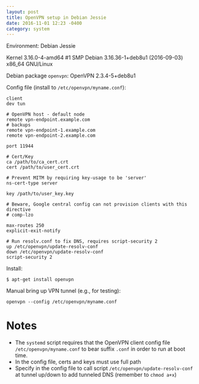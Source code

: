 ```yaml
---
layout: post
title: OpenVPN setup in Debian Jessie
date: 2016-11-01 12:23 -0400
category: system
---
```


Environment: Debian Jessie

Kernel 3.16.0-4-amd64 #1 SMP Debian 3.16.36-1+deb8u1 (2016-09-03) x86_64 GNU/Linux

Debian package `openvpn`: OpenVPN 2.3.4-5+deb8u1

Config file (install to `/etc/openvpn/myname.conf`):

```
client
dev tun

# OpenVPN host - default node
remote vpn-endpoint.example.com
# backups
remote vpn-endpoint-1.example.com
remote vpn-endpoint-2.example.com

port 11944

# Cert/Key
ca /path/to/ca_cert.crt
cert /path/to/user_cert.crt

# Prevent MITM by requiring key-usage to be 'server'
ns-cert-type server

key /path/to/user_key.key

# Beware, Google central config can not provision clients with this directive
# comp-lzo

max-routes 250 
explicit-exit-notify

# Run resolv.conf to fix DNS, requires script-security 2
up /etc/openvpn/update-resolv-conf
down /etc/openvpn/update-resolv-conf
script-security 2
```

Install:

    $ apt-get install openvpn

Manual bring up VPN tunnel (e.g., for testing):

    openvpn --config /etc/openvpn/myname.conf

# Notes

- The `systemd` script requires that the OpenVPN client config file `/etc/openvpn/myname.conf` to bear suffix `.conf` in order to run at boot time.
- In the config file, certs and keys must use full path
- Specify in the config file to call script `/etc/openvpn/update-resolv-conf` at tunnel up/down to add tunneled DNS (remember to `chmod a+x`)
